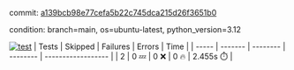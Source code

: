 commit: [a139bcb98e77cefa5b22c745dca215d26f3651b0](https://github.com/rcmdnk/boto3-session/tree/a139bcb98e77cefa5b22c745dca215d26f3651b0)

condition: branch=main, os=ubuntu-latest, python_version=3.12

[![test](https://github.com/rcmdnk/boto3-session/actions/workflows/test.yml/badge.svg)](https://github.com/rcmdnk/boto3-session/actions/runs/14296977928)
| Tests | Skipped | Failures | Errors | Time |
| ----- | ------- | -------- | -------- | ------------------ |
| 2 | 0 :zzz: | 0 :x: | 0 :fire: | 2.455s :stopwatch: |

